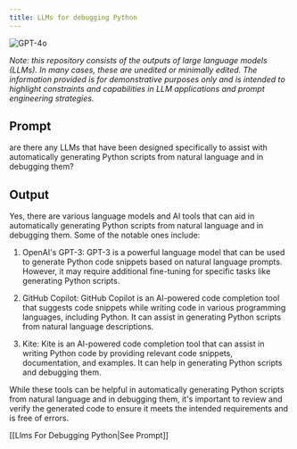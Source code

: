 ```yaml
---
title: LLMs for debugging Python
---
```

![GPT-4o](https://img.shields.io/badge/GPT--4o-3333FF?style=for-the-badge&logo=openai&logoColor=white)



*Note: this repository consists of the outputs of large language models (LLMs). In many cases, these are unedited or minimally edited. The information provided is for demonstrative purposes only and is intended to highlight constraints and capabilities in LLM applications and prompt engineering strategies.*


## Prompt

are there any LLMs that have been designed specifically to assist with automatically generating Python scripts from natural language and in debugging them?

## Output

Yes, there are various language models and AI tools that can aid in automatically generating Python scripts from natural language and in debugging them. Some of the notable ones include:

1. OpenAI's GPT-3: GPT-3 is a powerful language model that can be used to generate Python code snippets based on natural language prompts. However, it may require additional fine-tuning for specific tasks like generating Python scripts.

2. GitHub Copilot: GitHub Copilot is an AI-powered code completion tool that suggests code snippets while writing code in various programming languages, including Python. It can assist in generating Python scripts from natural language descriptions.

3. Kite: Kite is an AI-powered code completion tool that can assist in writing Python code by providing relevant code snippets, documentation, and examples. It can help in generating Python scripts and debugging them.

While these tools can be helpful in automatically generating Python scripts from natural language and in debugging them, it's important to review and verify the generated code to ensure it meets the intended requirements and is free of errors.

[[Llms For Debugging Python|See Prompt]]